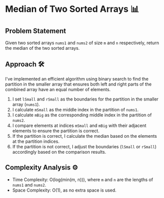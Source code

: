 # Median of Two Sorted Arrays 📊

## Problem Statement

Given two sorted arrays `nums1` and `nums2` of size `m` and `n` respectively, return the median of the two sorted arrays.

## Approach 🛠️

I've implemented an efficient algorithm using binary search to find the partition in the smaller array that ensures both left and right parts of the combined array have an equal number of elements.

1. I set `lSmall` and `rSmall` as the boundaries for the partition in the smaller array (`nums1`).
2. I calculate `mSmall` as the middle index in the partition of `nums1`.
3. I calculate `mBig` as the corresponding middle index in the partition of `nums2`.
4. I compare elements at indices `mSmall` and `mBig` with their adjacent elements to ensure the partition is correct.
5. If the partition is correct, I calculate the median based on the elements at the partition indices.
6. If the partition is not correct, I adjust the boundaries (`lSmall` or `rSmall`) accordingly based on the comparison results.

## Complexity Analysis ⚙️

- Time Complexity: O(log(min(m, n))), where `m` and `n` are the lengths of `nums1` and `nums2`.
- Space Complexity: O(1), as no extra space is used.

